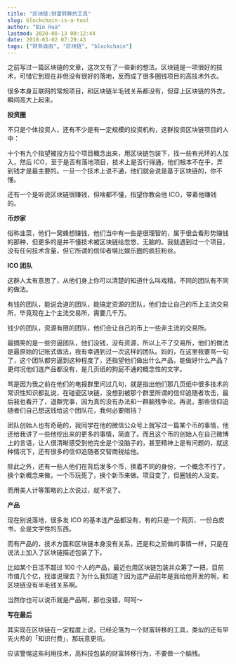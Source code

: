 ```yaml
---
title: "区块链:财富转移的工具"
slug: blockchain-is-a-tool
author: "Bin Hua"
lastmod: 2020-08-13 09:12:44
date: 2018-03-02 07:29:43
tags: ["财务自由", "区块链", "blockchain"]
---
```


之前写过一篇区块链的文章，这次又有了一些新的想法。区块链是一项很好的技术，可惜它到现在非但没有很好的落地，反而成了很多圈钱项目的高技术外衣。

很多本身互联网的常规项目，和区块链半毛钱关系都没有，但穿上区块链的外衣，瞬间高大上起来。

**投资圈**

不只是个体投资人，还有不少是有一定规模的投资机构，这群投资区块链项目的人中：

十个有九个指望被投方拉个项目概念出来，用区块链包装下，找一些有光环的人加入，然后 ICO，至于是否有落地项目，技术上是否行得通，他们根本不在乎，弄到钱才是最主要的。一旦一个技术上说不通，他们就会说是基于区块链的，你不懂。

还有一个是听说区块链很赚钱，但啥都不懂，指望你教会他 ICO，带着他赚钱的。

**币炒家**

俗称韭菜，他们一窝蜂想赚钱，他们当中有一些是很理智的，属于很会看形势赚钱的那种，但更多的是并不懂技术被区块链给忽悠，无脑的。我就遇到过一个项目，没有任何技术含量，但它所谓的信仰者堪比娱乐圈的疯狂粉丝。

**ICO 团队**

这群人太有意思了，从他们身上你可以清楚的知道什么叫戏精，不同的团队有不同的做法。

有钱的团队，能说会道的团队，能搞定资源的团队，他们会让自己的币上主流交易所，毕竟现在上个主流交易所，需要几千万。

钱少的团队，资源有限的团队，他们会让自己的币上一些非主流的交易所。

最搞笑的是一些穷逼团队，他们没钱，没有资源，所以上不了交易所，他们的做法是最原始的记账式做法，我有幸遇到过一次这样的团队。妈的，在这里我要骂一句了，这个团队都穷逼到这种程度了，还指望他们做出什么产品，能做好什么产品？更何况他们连产品都没有，是几页纸的狗屁不通的概念性的文字。

骂是因为我之前在他们的电报群里问过几句，就是指出他们那几页纸中很多技术的常识性知识都乱说，在碰瓷区块链，没想到被那个群里所谓的信仰追随者攻击，最后我也看开了，退群完事，因为真的没有办法和一群脑残争论。再说，那些信仰追随者们自己想送钱给这个团队花，我何必要阻挡？

团队创始人也有奇葩的，我同学在他的微信公众号上就写过一篇某个币的事情，他还给我讲了一些他挖出来的更多的事情，简直了。而且这个币的创始人在自己微博上的言语，让人很清晰感受到他完全是个没脑子的，甚至精神上是有问题的，就这种情况下，还有很多的信仰追随者交智商税给他。

除此之外，还有一些人他们在背后发多个币，换着不同的身份，一个概念不行了，换个新概念来做，一个币玩死了，换个新币来做。项目变了，但圈钱的人没变。

而用美人计等策略的上次说过，就不说了。

**产品**

现在别说落地，很多发 ICO 的基本连产品都没有，有的只是一个网页、一份白皮书，全是文字性的东西。

而有产品的，技术方面和区块链本身没有关系，还是和之前做的事情一样，只是在说法上加入了区块链描述包装了下。

比如某个日活不超过 100 个人的产品，最近也用区块链包装并众筹了一把，目前市值几个亿，找谁说理去？为什么我知道？因为这产品前年是我给他开发的啊，和区块链没有半毛钱关系啊。

当然你也可以说币就是产品啊，那也没错，呵呵～

**写在最后**

其实现在区块链在一定程度上说，已经沦落为一个财富转移的工具，类似的还有早先火热的「知识付费」，那玩意更坑。

应该警惕这些利用技术，高科技包装的财富转移行为，不要做一个脑残。